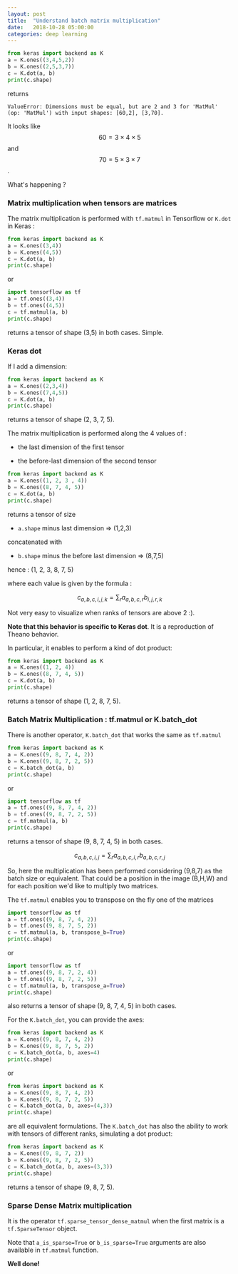 ```yaml
---
layout: post
title:  "Understand batch matrix multiplication"
date:   2018-10-28 05:00:00
categories: deep learning
---
```


```python
from keras import backend as K
a = K.ones((3,4,5,2))
b = K.ones((2,5,3,7))
c = K.dot(a, b)
print(c.shape)
```

returns

```
ValueError: Dimensions must be equal, but are 2 and 3 for 'MatMul' (op: 'MatMul') with input shapes: [60,2], [3,70].
```

It looks like $$ 60 = 3 \times 4 \times 5 $$ and $$ 70 = 5 \times 3 \times 7 $$.

What's happening ?


### Matrix multiplication when tensors are matrices

The matrix multiplication is performed with `tf.matmul` in Tensorflow or `K.dot` in Keras :

```python
from keras import backend as K
a = K.ones((3,4))
b = K.ones((4,5))
c = K.dot(a, b)
print(c.shape)
```

or

```python
import tensorflow as tf
a = tf.ones((3,4))
b = tf.ones((4,5))
c = tf.matmul(a, b)
print(c.shape)
```

returns a tensor of shape (3,5) in both cases. Simple.


### Keras dot

If I add a dimension:

```python
from keras import backend as K
a = K.ones((2,3,4))
b = K.ones((7,4,5))
c = K.dot(a, b)
print(c.shape)
```

returns a tensor of shape (2, 3, 7, 5).

The matrix multiplication is performed along the 4 values of :

- the last dimension of the first tensor

- the before-last dimension of the second tensor

```python
from keras import backend as K
a = K.ones((1, 2, 3 , 4))
b = K.ones((8, 7, 4, 5))
c = K.dot(a, b)
print(c.shape)
```

returns a tensor of size

- `a.shape` minus last dimension => (1,2,3)

concatenated with

- `b.shape` minus the before last dimension => (8,7,5)

hence : (1, 2, 3, 8, 7, 5)

where each value is given by the formula :

$$ c_{a,b,c,i,j,k} = \sum_r a_{a,b,c,r} b_{i,j, r, k} $$

Not very easy to visualize when ranks of tensors are above 2 :).

**Note that this behavior is specific to Keras dot**. It is a reproduction of Theano behavior.

In particular, it enables to perform a kind of dot product:

```python
from keras import backend as K
a = K.ones((1, 2, 4))
b = K.ones((8, 7, 4, 5))
c = K.dot(a, b)
print(c.shape)
```

returns a tensor of shape (1, 2, 8, 7, 5).


### Batch Matrix Multiplication : tf.matmul or K.batch_dot

There is another operator, `K.batch_dot` that works the same as `tf.matmul`

```python
from keras import backend as K
a = K.ones((9, 8, 7, 4, 2))
b = K.ones((9, 8, 7, 2, 5))
c = K.batch_dot(a, b)
print(c.shape)
```

or

```python
import tensorflow as tf
a = tf.ones((9, 8, 7, 4, 2))
b = tf.ones((9, 8, 7, 2, 5))
c = tf.matmul(a, b)
print(c.shape)
```

returns a tensor of shape (9, 8, 7, 4, 5) in both cases.


$$ c_{a,b,c,i,j} = \sum_r a_{a,b,c,i,r} b_{a,b,c, r, j} $$

So, here the multiplication has been performed considering (9,8,7) as the batch size or equivalent. That could be a position in the image (B,H,W) and for each position we'd like to multiply two matrices.

The `tf.matmul` enables you to transpose on the fly one of the matrices

```python
import tensorflow as tf
a = tf.ones((9, 8, 7, 4, 2))
b = tf.ones((9, 8, 7, 5, 2))
c = tf.matmul(a, b, transpose_b=True)
print(c.shape)
```

or

```python
import tensorflow as tf
a = tf.ones((9, 8, 7, 2, 4))
b = tf.ones((9, 8, 7, 2, 5))
c = tf.matmul(a, b, transpose_a=True)
print(c.shape)
```

also returns a tensor of shape (9, 8, 7, 4, 5) in both cases.

For the `K.batch_dot`, you can provide the axes:

```python
from keras import backend as K
a = K.ones((9, 8, 7, 4, 2))
b = K.ones((9, 8, 7, 5, 2))
c = K.batch_dot(a, b, axes=4)
print(c.shape)
```

or

```python
from keras import backend as K
a = K.ones((9, 8, 7, 4, 2))
b = K.ones((9, 8, 7, 2, 5))
c = K.batch_dot(a, b, axes=(4,3))
print(c.shape)
```

are all equivalent formulations. The `K.batch_dot` has also the ability to work with tensors of different ranks, simulating a dot product:

```python
from keras import backend as K
a = K.ones((9, 8, 7, 2))
b = K.ones((9, 8, 7, 2, 5))
c = K.batch_dot(a, b, axes=(3,3))
print(c.shape)
```

returns a tensor of shape (9, 8, 7, 5).



### Sparse Dense Matrix multiplication

It is the operator `tf.sparse_tensor_dense_matmul` when the first matrix is a `tf.SparseTensor` object.

Note that `a_is_sparse=True` or `b_is_sparse=True` arguments are also available in `tf.matmul` function.

**Well done!**
